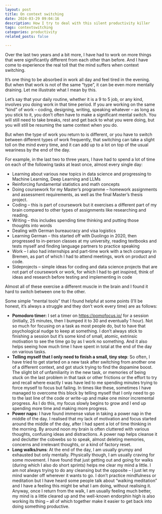 ```yaml
---
layout: post
title: On context switching
date: 2024-03-29 09:04:16
description: How I try to deal with this silent productivity killer
tags: contextswitching
categories: productivity
related_posts: false

---
```

Over the last two years and a bit more, I have had to work on more things that were significantly different from each other than before. And I have come to experience the real toll that the mind suffers when context switching. 

It’s one thing to be absorbed in work all day and feel tired in the evening. But when that work is not of the same “type”, it can be even more mentally draining. Let me illustrate what I mean by this.

Let’s say that your daily routine, whether it is a 9 to 5 job, or any kind, involves you doing work in that time period. If you are working on the same “kind” of work – coding, designing, writing, speaking whatever – as long as you stick to it, you don’t often have to make a significant mental switch. You will still need to take breaks, rest and get back to what you were doing, but you will still be resuming the same context when you do. 

But when the type of work you return to is different, or you have to switch between different types of work frequently, that switching can take a slight toll on the mind every time, and it can add up to a lot on top of the usual weariness by the end of the day. 

For example, in the last two to three years, I have had to spend a lot of time on each of the following tasks at least once, almost every single day:

- Learning about various new topics in data science and progressing to Machine Learning, Deep Learning and LLMs
- Reinforcing fundamental statistics and math concepts
- Doing coursework for my Master’s programme – homework assignments and assessment requirements, as well as the final Master’s thesis project.
- Coding – this is part of coursework but it exercises a different part of my brain compared to other types of assignments like researching and reading.
- Writing – this includes spending time thinking and putting those thoughts into words
- Dealing with German bureaucracy and visa logistics
- Learning German – this started off with Duolingo in 2020, then progressed to in-person classes at my university, reading textbooks and tests myself and finding language partners to practice speaking
- Work – I also had internships and part-time work with a tech company in Bremen, as part of which I had to attend meetings, work on product and code.
- Sideprojects – simple ideas for coding and data science projects that are not part of coursework or work, for which I had to get inspired, think of ideas and research before testing and implementing in code

Almost all of these exercise a different muscle in the brain and I found it hard to switch between one to the other. 

Some simple “mental tools” that I found helpful at some points (I’ll be honest, it’s always a struggle and they don’t work every time) are as follows:

- **Pomodoro timer:** I set a timer on https://pomofocus.io/ for a session (initially, 25 minutes, then I bumped it to 30 and eventually 1 hour). Not so much for focusing on a task as most people do, but to have that psychological nudge to keep at something. I don’t always stick to finishing a session but it’s some kind of small, atomic, extrinsic motivation to see the time go by as I work no something. And it also helps seeing how much time I have spent in total at the end of the day on various tasks.
- **Telling myself that I only need to finish a small, tiny step**: So often, I have tried to get started on a new task after switching from another one of a different context, and got stuck trying to find the dopamine boost. The slight bit of unfamiliarity in the new task, or memories of being stuck on the last problem in that task or other frictions or the effort to try and recall where exactly I was have led to me spending minutes trying to force myself to focus but failing. In times like these, sometimes I have managed to overcome this block by telling myself that I only need to go to the last line of the code or write-up and make one minor incremental progress. As I do this, my focus slowly begins to grow and I end up spending more time and making more progress.
- **Power naps:** I have found immense value in taking a power nap in the middle of the day. I realised that my lack of motivation and focus started around the middle of the day, after I had spent a lot of time thinking in the morning. By around noon my brain is often cluttered with various thoughts, confusing ideas and distractions. A power nap helps cleanse it and declutter the cobwebs so to speak, almost deleting memories, concerns and irrelevant thoughts, or a kind of factory reset.
- **Long walks/runs**: At the end of the day, I am usually grumpy and exhausted but only mentally. Physically though, I am usually craving for some movement. I have found that just getting out and going for walks (during which I also do short sprints) helps me clear my mind a little. I am not always trying to do any cleansing but the opposite – I just let my mind wander off wherever it wants to go. I don’t practice mindfulness or meditation but I have heard some people talk about “walking meditation” and I have a feeling this might be what I am doing, without realising it. Anyway, once I return from the walk, I am usually feeling much better, my mind is a little cleared up and the well-known endorphin high is also working its thing – all of which together make it easier to get back into doing something productive.